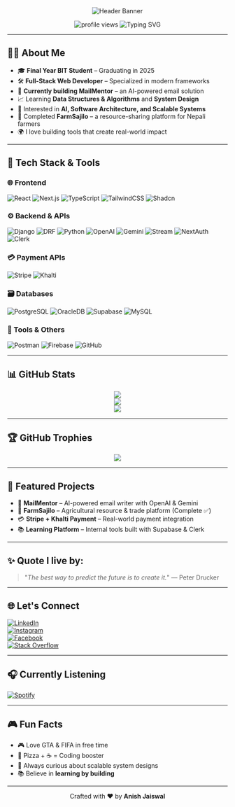 <div align="center">
  <img src="https://capsule-render.vercel.app/api?type=waving&color=0:00C9FF,100:92FE9D&height=280&section=header&text=Hi!%20I'm%20Anish%20Jaiswal&fontSize=50&fontColor=ffffff&animation=fadeIn&fontAlignY=38" alt="Header Banner"/>
</div>

<p align="center">
  <img src="https://komarev.com/ghpvc/?username=anish1A1&color=blue" alt="profile views"/>
  <img src="https://readme-typing-svg.herokuapp.com?font=Fira+Code&size=25&pause=1000&color=F7DF1E&center=true&width=1000&lines=Full-Stack+Developer+%7C+Next.js+%2B+Django+Expert;Currently+Building+MailMentor+%F0%9F%93%AC;OpenAI+%2F+Stripe+%2F+System+Design+Learner+%E2%9A%99%EF%B8%8F" alt="Typing SVG"/>
</p>

---

## 👨‍💻 About Me

- 🎓 **Final Year BIT Student** – Graduating in 2025  
- 🛠️ **Full-Stack Web Developer** – Specialized in modern frameworks  
- 💌 **Currently building MailMentor** – an AI-powered email solution  
- 📈 Learning **Data Structures & Algorithms** and **System Design**  
- 🧠 Interested in **AI, Software Architecture, and Scalable Systems**  
- 🔁 Completed **FarmSajilo** – a resource-sharing platform for Nepali farmers  
- 🌍 I love building tools that create real-world impact

---

## 🚀 Tech Stack & Tools

### 🌐 Frontend
![React](https://img.shields.io/badge/React-20232A?style=flat&logo=react&logoColor=61DAFB)
![Next.js](https://img.shields.io/badge/Next.js-000000?style=flat&logo=nextdotjs&logoColor=white)
![TypeScript](https://img.shields.io/badge/TypeScript-3178C6?style=flat&logo=typescript&logoColor=white)
![TailwindCSS](https://img.shields.io/badge/TailwindCSS-06B6D4?style=flat&logo=tailwindcss&logoColor=white)
![Shadcn](https://img.shields.io/badge/ShadCN-121212?style=flat&logo=react&logoColor=white)

### ⚙️ Backend & APIs
![Django](https://img.shields.io/badge/Django-092E20?style=flat&logo=django&logoColor=white)
![DRF](https://img.shields.io/badge/DRF-red?style=flat&logo=django&logoColor=white)
![Python](https://img.shields.io/badge/Python-3776AB?style=flat&logo=python&logoColor=white)
![OpenAI](https://img.shields.io/badge/OpenAI-412991?style=flat&logo=openai&logoColor=white)
![Gemini](https://img.shields.io/badge/Gemini-4285F4?style=flat&logo=google&logoColor=white)
![Stream](https://img.shields.io/badge/StreamAPI-0080FF?style=flat&logo=streamlit&logoColor=white)
![NextAuth](https://img.shields.io/badge/NextAuth.js-black?style=flat&logo=nextdotjs&logoColor=white)
![Clerk](https://img.shields.io/badge/Clerk-3B82F6?style=flat&logo=clerk&logoColor=white)

### 💳 Payment APIs
![Stripe](https://img.shields.io/badge/Stripe-635BFF?style=flat&logo=stripe&logoColor=white)
![Khalti](https://img.shields.io/badge/Khalti-5D2E8C?style=flat&logo=vercel&logoColor=white)

### 🗃️ Databases
![PostgreSQL](https://img.shields.io/badge/PostgreSQL-4169E1?style=flat&logo=postgresql&logoColor=white)
![OracleDB](https://img.shields.io/badge/OracleDB-F80000?style=flat&logo=oracle&logoColor=white)
![Supabase](https://img.shields.io/badge/Supabase-3ECF8E?style=flat&logo=supabase&logoColor=white)
![MySQL](https://img.shields.io/badge/MySQL-4479A1?style=flat&logo=mysql&logoColor=white)

### 🧪 Tools & Others
![Postman](https://img.shields.io/badge/Postman-FF6C37?style=flat&logo=postman&logoColor=white)
![Firebase](https://img.shields.io/badge/Firebase-FFCA28?style=flat&logo=firebase&logoColor=black)
![GitHub](https://img.shields.io/badge/GitHub-181717?style=flat&logo=github&logoColor=white)

---

## 📊 GitHub Stats

<div align="center">
  <img src="https://github-readme-stats.vercel.app/api?username=anish1A1&theme=radical&show_icons=true&hide_border=false&count_private=true" />
  <br/>
  <img src="https://streak-stats.demolab.com?user=anish1A1&theme=radical&hide_border=false" />
  <br/>
  <img src="https://github-readme-stats.vercel.app/api/top-langs/?username=anish1A1&theme=radical&layout=compact&hide_border=false" />
</div>

---

## 🏆 GitHub Trophies

<div align="center">
  <img src="https://github-profile-trophy.vercel.app/?username=anish1A1&theme=matrix&no-frame=false&no-bg=true&margin-w=8" />
</div>

---

## 📣 Featured Projects

- 💌 **MailMentor** – AI-powered email writer with OpenAI & Gemini  
- 🌾 **FarmSajilo** – Agricultural resource & trade platform (Complete ✅)  
- 💳 **Stripe + Khalti Payment** – Real-world payment integration  
- 📚 **Learning Platform** – Internal tools built with Supabase & Clerk

---

## ✨ Quote I live by:
> "_The best way to predict the future is to create it._" — Peter Drucker

---

## 🌐 Let's Connect

[![LinkedIn](https://img.shields.io/badge/LinkedIn-blue?style=flat&logo=linkedin&logoColor=white)](https://linkedin.com/in/anish-jaiswal-se)  
[![Instagram](https://img.shields.io/badge/Instagram-E4405F?style=flat&logo=instagram&logoColor=white)](https://instagram.com/_anish_jaiswal)  
[![Facebook](https://img.shields.io/badge/Facebook-1877F2?style=flat&logo=facebook&logoColor=white)](https://facebook.com/anish.jaiswal.520900)  
[![Stack Overflow](https://img.shields.io/badge/StackOverflow-FE7A16?style=flat&logo=stackoverflow&logoColor=white)](https://stackoverflow.com/users/24798425/anish-jaiswal)

---

## 🎧 Currently Listening

[![Spotify](https://novatorem.bgstatic.vercel.app/api/spotify)](https://open.spotify.com/user/31aoabc25zxcxyrhryoufodn5dg4)

---

## 🎮 Fun Facts

- 🎮 Love GTA & FIFA in free time  
- 🍕 Pizza + ☕ = Coding booster  
- 🧠 Always curious about scalable system designs  
- 📚 Believe in **learning by building**

---

<p align="center">Crafted with ❤️ by <strong>Anish Jaiswal</strong></p>
